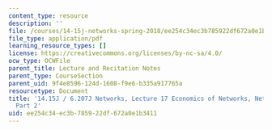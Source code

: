 ```yaml
---
content_type: resource
description: ''
file: /courses/14-15j-networks-spring-2018/ee254c34ec3b785922df672a0e1b3411_MIT14_15JS18_lec17.pdf
file_type: application/pdf
learning_resource_types: []
license: https://creativecommons.org/licenses/by-nc-sa/4.0/
ocw_type: OCWFile
parent_title: Lecture and Recitation Notes
parent_type: CourseSection
parent_uid: 9f4e8596-124d-1608-f9e6-b335a917765a
resourcetype: Document
title: '14.15J / 6.207J Networks, Lecture 17 Economics of Networks, Network Effects:
  Part 2'
uid: ee254c34-ec3b-7859-22df-672a0e1b3411
---
```

